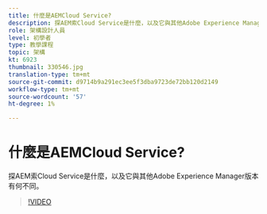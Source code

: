 ```yaml
---
title: 什麼是AEMCloud Service?
description: 探AEM索Cloud Service是什麼，以及它與其他Adobe Experience Manager版本有何不同。
role: 架構設計人員
level: 初學者
type: 教學課程
topic: 架構
kt: 6923
thumbnail: 330546.jpg
translation-type: tm+mt
source-git-commit: d9714b9a291ec3ee5f3dba9723de72bb120d2149
workflow-type: tm+mt
source-wordcount: '57'
ht-degree: 1%

---
```



# 什麼是AEMCloud Service?

探AEM索Cloud Service是什麼，以及它與其他Adobe Experience Manager版本有何不同。

>[!VIDEO](https://video.tv.adobe.com/v/330546/?quality=12&learn=on)